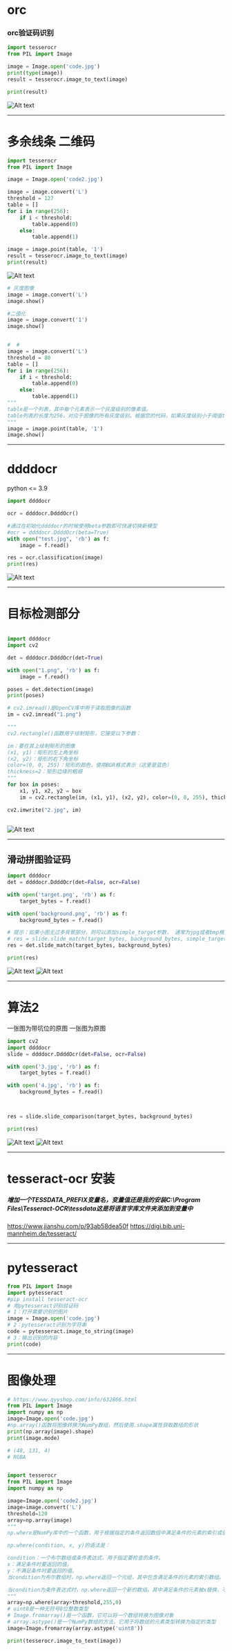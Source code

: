 # orc

### orc验证码识别

```python
import tesserocr
from PIL import Image

image = Image.open('code.jpg')
print(type(image))
result = tesserocr.image_to_text(image)

print(result)


```

![Alt text](code.jpg)

---

# 多余线条 二维码

```python
import tesserocr
from PIL import Image

image = Image.open('code2.jpg')

image = image.convert('L')
threshold = 127
table = []
for i in range(256):
    if i < threshold:
        table.append(0)
    else:
        table.append(1)

image = image.point(table, '1')
result = tesserocr.image_to_text(image)
print(result)

```

![Alt text](code2.jpg)

```python
# 灰度图像
image = image.convert('L')
image.show()

#二值化
image = image.convert('1')
image.show()


#  #
image = image.convert('L')
threshold = 80
table = []
for i in range(256):
    if i < threshold:
        table.append(0)
    else:
        table.append(1)
"""
table是一个列表，其中每个元素表示一个灰度级别的像素值。
table列表的长度为256，对应于图像的所有灰度级别。根据您的代码，如果灰度级别小于阈值threshold，则将其映射为0；否则，将其映射为1。
"""
image = image.point(table, '1')
image.show()
```

---

# ddddocr

python <= 3.9

```python
import ddddocr

ocr = ddddocr.DdddOcr()

#通过在初始化ddddocr的时候使用beta参数即可快速切换新模型
#ocr = ddddocr.DdddOcr(beta=True)
with open("test.jpg", 'rb') as f:
    image = f.read()

res = ocr.classification(image)
print(res)

```

![Alt text](image.png)

---

# 目标检测部分

```python

import ddddocr
import cv2

det = ddddocr.DdddOcr(det=True)

with open("1.png", 'rb') as f:
    image = f.read()

poses = det.detection(image)
print(poses)

# cv2.imread()是OpenCV库中用于读取图像的函数
im = cv2.imread("1.png")

"""
cv2.rectangle()函数用于绘制矩形，它接受以下参数：

im：要在其上绘制矩形的图像
(x1, y1)：矩形的左上角坐标
(x2, y2)：矩形的右下角坐标
color=(0, 0, 255)：矩形的颜色，使用BGR格式表示（这里是蓝色）
thickness=2：矩形边缘的粗细
"""
for box in poses:
    x1, y1, x2, y2 = box
    im = cv2.rectangle(im, (x1, y1), (x2, y2), color=(0, 0, 255), thickness=2)

cv2.imwrite("2.jpg", im)
    
```

![Alt text](1.png)

---

## 滑动拼图验证码

```python
import ddddocr
det = ddddocr.DdddOcr(det=False, ocr=False)

with open('target.png', 'rb') as f:
    target_bytes = f.read()

with open('background.png', 'rb') as f:
    background_bytes = f.read()

# 提示：如果小图无过多背景部分，则可以添加simple_target参数， 通常为jpg或者bmp格式的图片
# res = slide.slide_match(target_bytes, background_bytes, simple_target=True)
res = det.slide_match(target_bytes, background_bytes)

print(res)


```

![Alt text](target.png)
![Alt text](background.png)

---

# 算法2

一张图为带坑位的原图
一张图为原图

```python
import cv2
import ddddocr
slide = ddddocr.DdddOcr(det=False, ocr=False)

with open('3.jpg', 'rb') as f:
    target_bytes = f.read()

with open('4.jpg', 'rb') as f:
    background_bytes = f.read()



res = slide.slide_comparison(target_bytes, background_bytes)

print(res)

```

![Alt text](3.jpg)
![Alt text](4.jpg)

---

# tesseract-ocr 安装

##### 增加一个TESSDATA_PREFIX变量名，变量值还是我的安装C:\Program Files\Tesseract-OCR\tessdata这是将语言字库文件夹添加到变量中

<https://www.jianshu.com/p/93ab58dea50f> 
<https://digi.bib.uni-mannheim.de/tesseract/>

---

# pytesseract

```python
from PIL import Image
import pytesseract
#pip install tesseract-ocr
# 用pytesseract识别验证码
# 1：打开需要识别的图片
image = Image.open('code.jpg')
# 2：pytesseract识别为字符串
code = pytesseract.image_to_string(image)
# 3：输出识别的内容
print(code)

```

---

# 图像处理

```python
# https://www.qyyshop.com/info/632866.html
from PIL import Image
import numpy as np
image=Image.open('code.jpg')
#np.array()函数将图像转换为NumPy数组，然后使用.shape属性获取数组的形状
print(np.array(image).shape)
print(image.mode)

# (48, 131, 4)
# RGBA


import tesserocr
from PIL import Image
import numpy as np

image=Image.open('code2.jpg')
image=image.convert('L')
threshold=120
array=np.array(image)
"""
np.where是NumPy库中的一个函数，用于根据指定的条件返回数组中满足条件的元素的索引或值。

np.where(condition, x, y)的语法是：

condition：一个布尔数组或条件表达式，用于指定要检查的条件。
x：满足条件时要返回的值。
y：不满足条件时要返回的值。
当condition为布尔数组时，np.where返回一个元组，其中包含满足条件的元素的索引数组。

当condition为条件表达式时，np.where返回一个新的数组，其中满足条件的元素被x替换，不满足条件的元素被y替换。
"""
array=np.where(array>threshold,255,0)
# uint8是一种无符号8位整数类型
# Image.fromarray()是一个函数，它可以将一个数组转换为图像对象
# array.astype()是一个NumPy数组的方法，它用于将数组的元素类型转换为指定的类型
image=Image.fromarray(array.astype('uint8'))

print(tesserocr.image_to_text(image))
```
